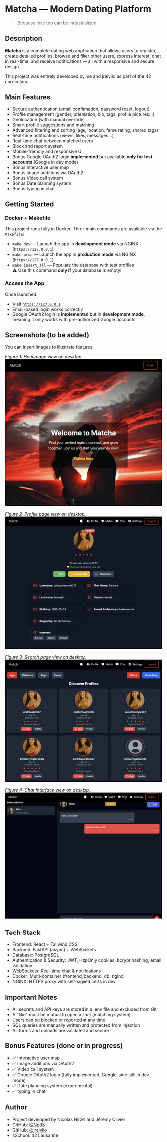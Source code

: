 # Matcha — Modern Dating Platform

> Because love too can be industrialized.

## Description

**Matcha** is a complete dating web application that allows users to register, create detailed profiles, browse and filter other users, express interest, chat in real-time, and receive notifications — all with a responsive and secure design.

This project was entirely developed by me and jreivilo as part of the 42 curriculum.

## Main Features

- Secure authentication (email confirmation, password reset, logout)
- Profile management (gender, orientation, bio, tags, profile pictures...)
- Geolocation (with manual override)
- Smart profile suggestions and matching
- Advanced filtering and sorting (age, location, fame rating, shared tags)
- Real-time notifications (views, likes, messages...)
- Real-time chat between matched users
- Block and report system
- Mobile-friendly and responsive UI
- Bonus Google OAuth2 login **implemented** but available **only for test accounts** (Google in dev mode)
- Bonus Interactive user map
- Bonus image additions via OAuth2
- Bonus Video call system
- Bonus Date planning system
- Bonus typing in chat

## Getting Started

### Docker + Makefile

This project runs fully in Docker. Three main commands are available via the `Makefile`:

- `make dev` — Launch the app in **development mode** via NGINX (`https://127.0.0.1`)
- `make prod` — Launch the app in **production mode** via NGINX (`https://127.0.0.1`)
- `make insert_all` — Populate the database with test profiles  
  ⚠️ Use this command **only if** your database is empty!

### Access the App

Once launched:
- Visit [`https://127.0.0.1`](https://127.0.0.1)
- Email-based login works correctly
- Google OAuth2 login is **implemented** but in **development mode**, meaning it only works with pre-authorized Google accounts

## Screenshots (to be added)

You can insert images to illustrate features:

*Figure 1: Homepage view on desktop.*
![Home Page](assets/home.png)

*Figure 2: Profile page view on desktop.*
![Profile Page](assets/profile.png)

*Figure 3: Search page view on desktop.*
![Search Page](assets/search.png)

*Figure 4: Chat Interface view on desktop.*
![Chat Interface](assets/chat.png)

## Tech Stack
- Frontend: React + Tailwind CSS
- Backend: FastAPI (async) + WebSockets
- Database: PostgreSQL
- Authentication & Security: JWT, HttpOnly cookies, bcrypt hashing, email validation
- WebSockets: Real-time chat & notifications
- Docker: Multi-container (frontend, backend, db, nginx)
- NGINX: HTTPS proxy with self-signed certs in dev

## Important Notes
- All secrets and API keys are stored in a .env file and excluded from Git
- A "like" must be mutual to open a chat (matching system)
- Users can be blocked or reported at any time
- SQL queries are manually written and protected from injection
- All forms and uploads are validated and secure

## Bonus Features (done or in progress)
- ✅ Interactive user map
- ✅ image additions via OAuth2
- ✅ Video call system
- ✅ Google OAuth2 login (fully implemented, Google-side still in dev mode)
- ✅ Date planning system (experimental)
- ✅ typing in chat

## Author
- Project developed by Nicolas Hirzel and Jérémy Olivier
- GitHub: [@Np93](https://github.com/Np93)
- GitHub: [@jreivilo](https://github.com/jreivilo)
- sSchool: 42 Lausanne